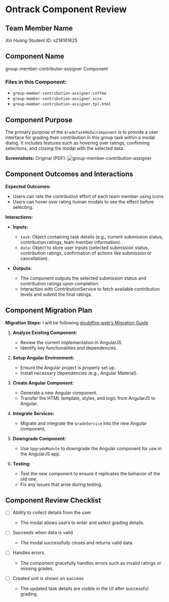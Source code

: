 # Ontrack Component Review

## Team Member Name
*Xin Huang*
Student ID: s218161625

## Component Name
group-member-contributor-assigner Component

### Files in this Component:
- `group-member-contribution-assigner.coffee`
- `group-member-contribution-assigner.scss`
- `group-member-contribution-assigner.tpl.html`

## Component Purpose
The primary purpose of the `GradeTaskModalComponent` is to provide a user interface for grading their contribution in this group task within a modal dialog. It includes features such as hovering over ratings, confirming selections, and closing the modal with the selected data.

**Screenshots:**
Original (PDF): ![group-member-contribution-assigner](Resources/group-member-contribution-assigner.jpg)

## Component Outcomes and Interactions

**Expected Outcomes:**
- Users can rate the contribution effort of each team member using icons
- Users can hover over rating human modals to see the effect before selecting.

**Interactions:**
- **Inputs:** 
  - `task`: Object containing task details (e.g., current submission status, contribution ratings, team member information).
  - `data`: Object to store user inputs (selected submission status, contribution ratings, confirmation of actions like submission or cancellation).

- **Outputs:**
  - The component outputs the selected submission status and contribution ratings upon completion.
  - Interaction with ContributionService to fetch available contribution levels and submit the final ratings.

## Component Migration Plan

**Migration Steps:**
I will be following
[doubtfire-web's Migration Guide](https://github.com/thoth-tech/doubtfire-web/blob/e70f4c7cd1395eaab942ee389788f75f92e985c9/MIGRATION-GUIDE.md)

1. **Analyze Existing Component:**
   - Review the current implementation in AngularJS.
   - Identify key functionalities and dependencies.

2. **Setup Angular Environment:**
   - Ensure the Angular project is properly set up.
   - Install necessary dependencies (e.g., Angular Material).

3. **Create Angular Component:**
   - Generate a new Angular component.
   - Transfer the HTML template, styles, and logic from AngularJS to Angular.

4. **Integrate Services:**
   - Migrate and integrate the `GradeService` into the new Angular component.

5. **Downgrade Component:**
   - Use `UpgradeModule` to downgrade the Angular component for use in the AngularJS app.

6. **Testing:**
   - Test the new component to ensure it replicates the behavior of the old one.
   - Fix any issues that arise during testing.


## Component Review Checklist

- [ ] Ability to collect details from the user
  - The modal allows users to enter and select grading details.

- [ ] Succeeds when data is valid
  - The modal successfully closes and returns valid data.

- [ ] Handles errors
  - The component gracefully handles errors such as invalid ratings or missing grades.

- [ ] Created unit is shown on success
  - The updated task details are visible in the UI after successful grading.